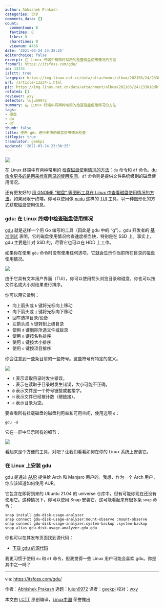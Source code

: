 ```yaml
---
author: Abhishek Prakash
categories: 分享
comments_data: []
count:
  commentnum: 0
  favtimes: 0
  likes: 0
  sharetimes: 0
  viewnum: 4455
date: '2021-03-24 23:38:25'
editorchoice: false
excerpt: 在 Linux 终端中有两种常用的检查磁盘使用情况的方法
fromurl: https://itsfoss.com/gdu/
id: 13234
islctt: true
largepic: https://img.linux.net.cn/data/attachment/album/202103/24/233818dkfvi4fviiysn8o9.jpg
url: /article-13234-1.html
pic: https://img.linux.net.cn/data/attachment/album/202103/24/233818dkfvi4fviiysn8o9.jpg.thumb.jpg
related: []
reviewer: wxy
selector: lujun9972
summary: 在 Linux 终端中有两种常用的检查磁盘使用情况的方法
tags:
- 磁盘
- du
- df
thumb: false
title: 使用 gdu 进行更快的磁盘使用情况检查
titlepic: true
translator: geekpi
updated: '2021-03-24 23:38:25'
---
```


![](https://img.linux.net.cn/data/attachment/album/202103/24/233818dkfvi4fviiysn8o9.jpg)


在 Linux 终端中有两种常用的 [检查磁盘使用情况的方法](https://linuxhandbook.com/df-command/)：`du` 命令和 `df` 命令。[du 命令更多的是用来检查目录的使用空间](https://linuxhandbook.com/find-directory-size-du-command/)，`df` 命令则是提供文件系统级别的磁盘使用情况。


还有更友好的 [用 GNOME “磁盘” 等图形工具在 Linux 中查看磁盘使用情况的方法](https://itsfoss.com/check-free-disk-space-linux/)。如果局限于终端，你可以使用像 [ncdu](https://dev.yorhel.nl/ncdu) 这样的 [TUI](https://itsfoss.com/gui-cli-tui/) 工具，以一种图形化的方式获取磁盘使用信息。


### gdu: 在 Linux 终端中检查磁盘使用情况


[gdu](https://github.com/dundee/gdu) 就是这样一个用 Go 编写的工具（因此是 gdu 中的 “g”）。gdu 开发者的 [基准测试](https://github.com/dundee/gdu#benchmarks) 表明，它的磁盘使用情况检查速度相当快，特别是在 SSD 上。事实上，gdu 主要是针对 SSD 的，尽管它也可以在 HDD 上工作。


如果你在使用 `gdu` 命令时没有使用任何选项，它就会显示你当前所在目录的磁盘使用情况。


![](https://img.linux.net.cn/data/attachment/album/202103/24/233827bsoqzsu7onk8jb3b.png)


由于它具有文本用户界面（TUI），你可以使用箭头浏览目录和磁盘。你也可以按文件名或大小对结果进行排序。


你可以用它做到：


* 向上箭头或 `k` 键将光标向上移动
* 向下箭头或 `j` 键将光标向下移动
* 回车选择目录/设备
* 左箭头或 `h` 键转到上级目录
* 使用 `d` 键删除所选文件或目录
* 使用 `n` 键按名称排序
* 使用 `s` 键按大小排序
* 使用 `c` 键按项目排序


你会注意到一些条目前的一些符号。这些符号有特定的意义。


![](https://img.linux.net.cn/data/attachment/album/202103/24/233829jd2z8826u9e9ad4i.png)


* `!` 表示读取目录时发生错误。
* `.` 表示在读取子目录时发生错误，大小可能不正确。
* `@` 表示文件是一个符号链接或套接字。
* `H` 表示文件已经被计数（硬链接）。
* `e` 表示目录为空。


要查看所有挂载磁盘的磁盘利用率和可用空间，使用选项 `d`：



```
gdu -d

```

它在一屏中显示所有的细节：


![](https://img.linux.net.cn/data/attachment/album/202103/24/233830f9mkzjz6ymm9bfj9.png)


看起来是个方便的工具，对吧？让我们看看如何在你的 Linux 系统上安装它。


### 在 Linux 上安装 gdu


gdu 是通过 [AUR](https://itsfoss.com/aur-arch-linux/) 提供给 Arch 和 Manjaro 用户的。我想，作为一个 Arch 用户，你应该知道如何使用 AUR。


它包含在即将到来的 Ubuntu 21.04 的 universe 仓库中，但有可能你现在还没有使用它。这种情况下，你可以使用 Snap 安装它，这可能看起来有很多条 `snap` 命令：



```
snap install gdu-disk-usage-analyzer
snap connect gdu-disk-usage-analyzer:mount-observe :mount-observe
snap connect gdu-disk-usage-analyzer:system-backup :system-backup
snap alias gdu-disk-usage-analyzer.gdu gdu

```

你也可以在其发布页面找到源代码：


* [下载 gdu 的源代码](https://github.com/dundee/gdu/releases)


我更习惯于使用 `du` 和 `df` 命令，但我觉得一些 Linux 用户可能会喜欢 gdu。你是其中之一吗？




---


via: <https://itsfoss.com/gdu/>


作者：[Abhishek Prakash](https://itsfoss.com/author/abhishek/) 选题：[lujun9972](https://github.com/lujun9972) 译者：[geekpi](https://github.com/geekpi) 校对：[wxy](https://github.com/wxy)


本文由 [LCTT](https://github.com/LCTT/TranslateProject) 原创编译，[Linux中国](https://linux.cn/) 荣誉推出